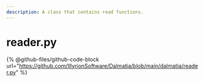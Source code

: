 ```yaml
---
description: A class that contains read functions.
---
```


# reader.py



{% @github-files/github-code-block url="https://github.com/IllyrionSoftware/Dalmatia/blob/main/dalmatia/reader.py" %}

